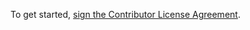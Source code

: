 To get started, <a href="https://www.clahub.com/agreements/zimmerboy/AwesomeDemo">sign the Contributor License Agreement</a>.
